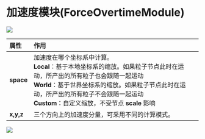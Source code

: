 # 加速度模块(ForceOvertimeModule)

![](particle-system/force_module.png)

属性| 作用
:---|:---
**space** | 加速度在哪个坐标系中计算。<br>**Local**：基于本地坐标系的缩放。如果粒子节点此时在运动，所产出的所有粒子也会跟随一起运动<br>**World**：基于世界坐标系的缩放。如果粒子节点此时在运动，所产出的所有粒子不会跟随一起运动<br>**Custom**：自定义缩放，不受节点 **scale** 影响
**x,y,z** | 三个方向上的加速度分量，可采用不同的计算模式。

![](particle-system/force_overtime.gif)